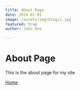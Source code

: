 ```yaml
---
title: About Page
date: 2019-01-01
image: /assets/img/blog/1.jpg
featured: true
author: John Doe

---
```

# About Page

This is the about page for my site

[Home](/)